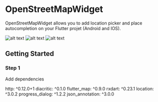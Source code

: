 # OpenStreetMapWidget

OpenStreetMapWidget allows you to add location picker and place autocompletion on your Flutter projet (Android and IOS).

![alt text](https://i.imgur.com/o9KKNv5l.jpg)
![alt text](https://i.imgur.com/wihYshZl.jpg)
![alt text](https://i.imgur.com/RYVuNFKl.jpg)


## Getting Started

### Step 1

Add dependencies

   http: ^0.12.0+1
   diacritic: ^0.1.0
   flutter_map: ^0.9.0
   rxdart: ^0.23.1
   location: ^3.0.2
   progress_dialog: ^1.2.2
   json_annotation: ^3.0.0